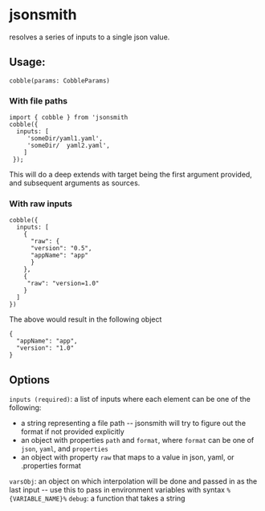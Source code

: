 # jsonsmith

resolves a series of inputs to a single json value.

## Usage:

`cobble(params: CobbleParams)`


### With file paths
```
import { cobble } from 'jsonsmith
cobble({
  inputs: [
     'someDir/yaml1.yaml',
     'someDir/	yaml2.yaml',
    ]
 });
```
This will do a deep extends with target being the first argument provided, and subsequent arguments as sources.

### With raw inputs
```
cobble({
  inputs: [
    {
      "raw": {
      "version": "0.5",
      "appName": "app"
      }
    },
    {
     "raw": "version=1.0"
    }
  ]
})
```
The above would result in the following object
```
{
  "appName": "app",
  "version": "1.0"
}
```
## Options
`inputs (required)`: a list of inputs where each element can be one of the following:
  - a string representing a file path -- jsonsmith will try to figure out the format if not provided explicitly
  - an object with properties `path` and `format`, where `format` can be one of `json`, `yaml`, and `properties`
  - an object with property `raw` that maps to a value in json, yaml, or .properties format

`varsObj`: an object on which interpolation will be done and passed in as the last input -- use this to pass in environment variables with syntax `%{VARIABLE_NAME}%`
`debug`: a function that takes a string
